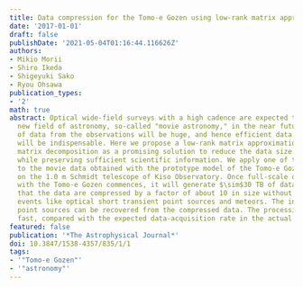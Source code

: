 ```yaml
---
title: Data compression for the Tomo-e Gozen using low-rank matrix approximation
date: '2017-01-01'
draft: false
publishDate: '2021-05-04T01:16:44.116626Z'
authors:
- Mikio Morii
- Shiro Ikeda
- Shigeyuki Sako
- Ryou Ohsawa
publication_types:
- '2'
math: true
abstract: Optical wide-field surveys with a high cadence are expected to create a
  new field of astronomy, so-called "movie astronomy," in the near future. The amount
  of data from the observations will be huge, and hence efficient data compression
  will be indispensable. Here we propose a low-rank matrix approximation with sparse
  matrix decomposition as a promising solution to reduce the data size effectively
  while preserving sufficient scientific information. We apply one of the methods
  to the movie data obtained with the prototype model of the Tomo-e Gozen mounted
  on the 1.0 m Schmidt telescope of Kiso Observatory. Once full-scale observation
  with the Tomo-e Gozen commences, it will generate $\sim$30 TB of data per night. We demonstrate
  that the data are compressed by a factor of about 10 in size without losing transient
  events like optical short transient point sources and meteors. The intensity of
  point sources can be recovered from the compressed data. The processing runs sufficiently
  fast, compared with the expected data-acquisition rate in the actual observing runs.
featured: false
publication: '*The Astrophysical Journal*'
doi: 10.3847/1538-4357/835/1/1
tags:
- '"Tomo-e Gozen"'
- '"astronomy"'
---
```

